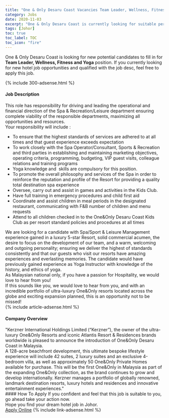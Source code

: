 ```yaml
---
title: "One & Only Desaru Coast Vacancies Team Leader, Wellness, Fitness and Yoga" 
category: Jobs 
date: 2020-11-03 
excerpt: "One & Only Desaru Coast is currently looking for suitable person to fill in the Team Leader, Wellness, Fitness and Yoga which positioned at Johor" 
tags: [Johor] 
toc: true 
toc_label: TOC 
toc_icon: "fire" 
--- 
```


<p>One & Only Desaru Coast is looking for new potential candidates to fill in for <b>Team Leader, Wellness, Fitness and Yoga</b> position. If you currently looking for new hotel job opportunities and qualified with the job desc, feel free to apply this job.
</p>{% include 300-adsense.html %} 
<div><div><h4>Job Description</h4></div><div><div><span><div><div>This role has responsibility for driving and leading the operational and financial direction of the Spa &amp; Recreation/Leisure department ensuring complete viability of the responsible departments, maximizing all opportunities and resources.</div><div><div><div>Your responsibility will include :</div><div><ul><li>To ensure that the highest standards of services are adhered to at all times and that guest experience exceeds expectation</li><li>To work closely with the Spa Operator/Consultant, Sports &amp; Recreation and third parties in establishing and maintaining marketing objectives, operating criteria, programming, budgeting, VIP guest visits, colleague relations and training programs</li><li>Yoga knowledge and&#160; skills are compulsory for this position.</li><li>To promote the overall philosophy and services of the Spa in order to reinforce the reputation and profile of the Resort for providing a quality total destination spa experience</li><li>Oversee, carry out and assist in games and activities in the Kids Club.</li><li>Have full training in emergency procedures and child first aid</li><li>Coordinate and assist children in meal periods in the designated restaurant, communicating with F&amp;B number of children and menu requests</li><li>Attend to all children checked in to the One&amp;Only Desaru Coast Kids Club as per resort standard policies and procedures at all times</li></ul><div>We are looking for a candidate with Spa/Sport &amp; Leisure Management experience gained in a luxury 5-star Resort, solid commercial acumen, the desire to focus on the development of our team, and a warm, welcoming and outgoing personality; ensuring we deliver the highest of standards consistently and that our guests who visit our resorts have amazing experiences and everlasting memories. The candidate would have previously gained experience as Yoga Instructor with knowledge of the history, and ethics of yoga.</div><div><div><div>As Malaysian national only, if you have a passion for Hospitality, we would love to hear from you!</div><div><div>If this sounds like you, we would love to hear from you, and with an incredible portfolio of ultra-luxury One&amp;Only resorts located across the globe and exciting expansion planned, this is an opportunity not to be missed!&#160;</div></div></div></div></div></div></div></div></span></div></div></div> 
{% include article-adsense.html %} 
<div><div><h4>Company Overview</h4></div><div><div><span><div><div>"Kerzner International Holdings Limited (&#8220;Kerzner&#8221;), the owner of the ultra-luxury One&amp;Only Resorts and iconic Atlantis Resort &amp; Residences brands worldwide is pleased to announce the introduction of One&amp;Only Desaru Coast in Malaysia.&#160;&#160;</div>
<div>A 128-acre beachfront development, this ultimate bespoke lifestyle experience will include 42 suites, 2 luxury suites and an exclusive 4-bedroom villa, as well as approximately 50 One&amp;Only Private Homes available for purchase. This will be the first One&amp;Only in Malaysia as part of the expanding One&amp;Only collection, as the brand continues to grow and develop internationally. Kerzner manages a portfolio of globally renowned, landmark destination resorts, luxury hotels and residences and innovative entertainment experiences."</div></div></span></div></div></div> 
#### How To Apply 
If you confident and feel that this job is suitable to you, go ahead take your action now. <br/> 
Hope you find your dream hotel job in Johor. <br/> 
<a href="https://www.jobstreet.com.my/en/job/team-leader-wellness-fitness-and-yoga-4404853?jobId=jobstreet-my-job-4404853&sectionRank=5&token=0~27f5c2c5-2793-4cc9-a60d-3a216a01f2d1&fr=SRP%20View%20In%20New%20Ta" class="btn btn--info" target="_blank" rel="nofollow noopenner">Apply Online</a> 
{% include link-adsense.html %} 